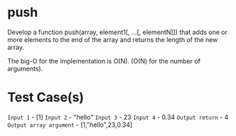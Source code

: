 # push

Develop a function push(array, element1[, ...[, elementN]]) that adds one or more elements to the end of the array and returns the length of the new array.

The big-O for the implementation is O(N).  (O(N) for the number of arguments).

# Test Case(s)

`Input 1` - [1]
`Input 2` - "hello"
`Input 3` - 23
`Input 4` - 0.34
`Output return` - 4
`Output array argument` - [1,"hello",23,0.34]
